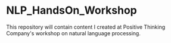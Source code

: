 # NLP_HandsOn_Workshop
This repository will contain content I created at Positive Thinking Company's workshop on natural language processing.
